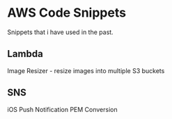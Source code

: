 # AWS Code Snippets

Snippets that i have used in the past.

## Lambda

Image Resizer - resize images into multiple S3 buckets

## SNS

iOS Push Notification PEM Conversion

